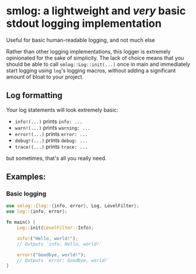 # smlog: a lightweight and *very* basic stdout logging implementation

Useful for basic human-readable logging, and not much else

Rather than other logging implementations, this logger is extremely opinionated for the sake of
simplicity. The lack of choice means that you should be able to call `smlog::Log::init(...)`
once in main and immediately start logging using `log`'s logging macros, without adding a
significant amount of bloat to your project.

## Log formatting

Your log statements will look extremely basic:

* `info!(...)` prints `info: ...`
* `warn!(...)` prints `warning: ...`
* `error!(...)` prints `error: ...`
* `debug!(...)` prints `debug: ...`
* `trace!(...)` prints `trace: ...`

but sometimes, that's all you really need.

## Examples:

### Basic logging

```rs
use smlog::{log::{info, error}, Log, LevelFilter};
use log::{info, error};

fn main() {
    Log::init(LevelFilter::Info);

    info!("Hello, world!");
    // Outputs `info: Hello, world!`

    error!("Goodbye, world!");
    // Outputs `error: Goodbye, world!`
}
```
